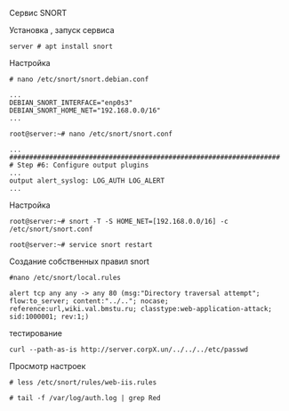 Сервис SNORT

Установка , запуск сервиса
```
server # apt install snort
```
Настройка
```
# nano /etc/snort/snort.debian.conf
```
```
...
DEBIAN_SNORT_INTERFACE="enp0s3"
DEBIAN_SNORT_HOME_NET="192.168.0.0/16"
...
```

```
root@server:~# nano /etc/snort/snort.conf
```

```
...
####################################################################
# Step #6: Configure output plugins
...
output alert_syslog: LOG_AUTH LOG_ALERT
...
```
Настройка

```
root@server:~# snort -T -S HOME_NET=[192.168.0.0/16] -c /etc/snort/snort.conf

root@server:~# service snort restart
```
Создание собственных правил snort

```
#nano /etc/snort/local.rules
```
```
alert tcp any any -> any 80 (msg:"Directory traversal attempt"; flow:to_server; content:"../.."; nocase; reference:url,wiki.val.bmstu.ru; classtype:web-application-attack; sid:1000001; rev:1;)
```
тестирование
```
curl --path-as-is http://server.corpX.un/../../../etc/passwd

```

Просмотр настроек
```
# less /etc/snort/rules/web-iis.rules

# tail -f /var/log/auth.log | grep Red
```



